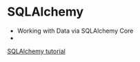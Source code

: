 # SQLAlchemy
* Working with Data via SQLAlchemy Core
* <a href='http://www.mapfish.org/doc/tutorials/sqlalchemy.html'>
SQLAlchemy tutorial</a>